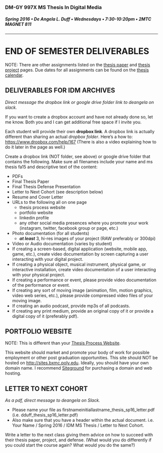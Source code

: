 ### DM-GY 997X MS Thesis In Digital Media
##### Spring 2016 • De Angela L. Duff • Wednesdays • 7:30-10:20pm • 2MTC MAGNET 811 

---

# END OF SEMESTER DELIVERABLES
NOTE: There are other assignments listed on the [thesis paper](dm997X_ms_thesis_paper.md) and [thesis project](dm997X_ms_thesis_project.md) pages. Due dates for all assignments can be found on the [thesis calendar](dm997X_ms_thesis_calendar.md).


## DELIVERABLES FOR IDM ARCHIVES 

*Direct message the dropbox link or google drive folder link to deangela on slack.*

If you want to create a dropbox account and have not already done so, let me know. Both you and I can get additional free space if I invite you.

Each student will provide their own **dropbox link**. A dropbox link is actually different than sharing an actual *dropbox folder*. Here’s a how to: https://www.dropbox.com/help/167 (There is also a video explaining how to do it later in the page as well.) 
 
Create a dropbox link (NOT folder, see above) or google drive folder that contains the following. Make sure all filenames include your name and ms thesis fa15 and descriptive text of the content: 
* PDFs
 * Final Thesis Paper
 * Final Thesis Defense Presentation
 * Letter to Next Cohort (see description below)
 * Resume and Cover Letter
 * URLs to the following all on one page 
   * thesis process website
   * portfolio website
   * linkedin profile
   * any other social media presences where you promote your work (instagram, twitter, facebook group or page, etc.) 
* Photo documentation (for all students)
  * ***at least*** 3, hi-res images of your project (RAW preferably or 300dpi)
* Video or Audio documentation (varies by student)
 *  If creating a screen-based, digital application (website, mobile app, game, etc.), create video documentation by screen capturing a user interacting with your digital project.
 *  If creating a physical object, musical instrument, physical game, or interactive installation, create video documentation of a user interacting with your physical project.
 *  If creating a performance or event, please provide video documentation of the performance or event.
 * If creating any sort of moving image (animation, film, motion graphics, video web series, etc.), please provide compressed video files of your moving image.
 *  If creating an audio podcast, provide mp3s of all podcasts.
 *  If creating any print medium, provide an original copy of it or provide a digital copy of it (preferably pdf).

## PORTFOLIO WEBSITE

NOTE: This is different than your <a href="dm4003_thesis_website.md">Thesis Process Website</a>.

This website should market and promote your body of work for possible employment or other post graduation opportunities. This site should NOT be hosted on http://sites.bxmc.poly.edu. Ideally, you should have your own domain name. I recommend [Siteground](http://siteground.com) for purchasing a domain and web hosting.


## LETTER TO NEXT COHORT 

*As a pdf, direct message to deangela on Slack.*
* Please name your file as firstnameinitiallastname_thesis_sp16_letter.pdf (i.e. dduff_thesis_sp16_letter.pdf) 
* Also make sure that you  have a header within the actual document.  i.e. Your Name / Spring 2016 /  IDM MS Thesis / Letter to Next Cohort.

Write a letter to the next class giving them advice on how to succeed with their thesis paper, project, and defense. (What would you do differently if you could start the course again? What would you do the same?)








